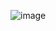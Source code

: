 ![image](https://github.com/BGD23-xin/Telecom_projet_NoSQL/assets/145655714/7a8bb3fc-f642-45a6-a695-84ea36b90c75)
